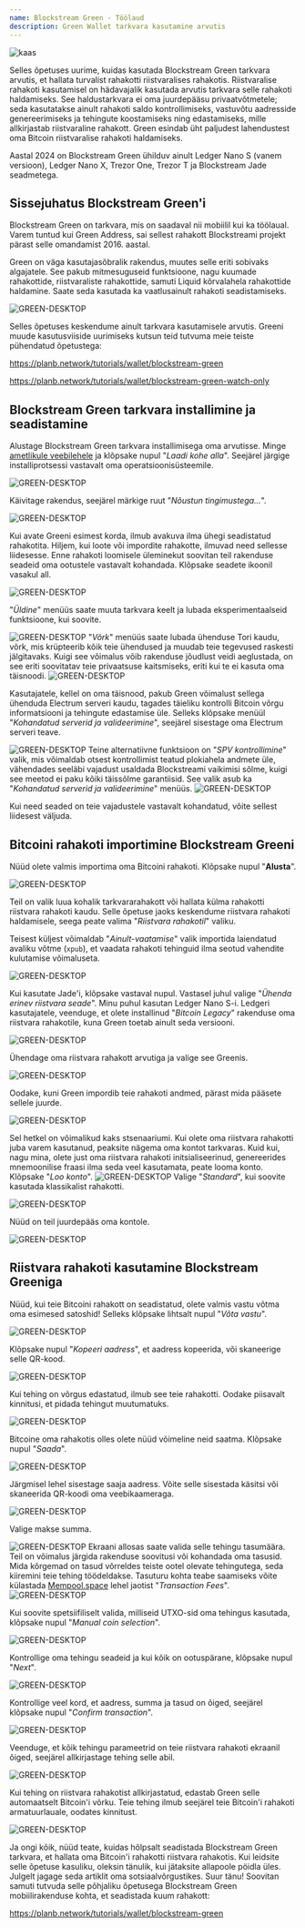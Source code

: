 ```yaml
---
name: Blockstream Green - Töölaud
description: Green Wallet tarkvara kasutamine arvutis
---
```

![kaas](assets/cover.webp)

Selles õpetuses uurime, kuidas kasutada Blockstream Green tarkvara arvutis, et hallata turvalist rahakotti riistvaralises rahakotis. Riistvaralise rahakoti kasutamisel on hädavajalik kasutada arvutis tarkvara selle rahakoti haldamiseks. See haldustarkvara ei oma juurdepääsu privaatvõtmetele; seda kasutatakse ainult rahakoti saldo kontrollimiseks, vastuvõtu aadresside genereerimiseks ja tehingute koostamiseks ning edastamiseks, mille allkirjastab riistvaraline rahakott. Green esindab üht paljudest lahendustest oma Bitcoin riistvaralise rahakoti haldamiseks.

Aastal 2024 on Blockstream Green ühilduv ainult Ledger Nano S (vanem versioon), Ledger Nano X, Trezor One, Trezor T ja Blockstream Jade seadmetega.

## Sissejuhatus Blockstream Green'i

Blockstream Green on tarkvara, mis on saadaval nii mobiilil kui ka töölaual. Varem tuntud kui Green Address, sai sellest rahakott Blockstreami projekt pärast selle omandamist 2016. aastal.

Green on väga kasutajasõbralik rakendus, muutes selle eriti sobivaks algajatele. See pakub mitmesuguseid funktsioone, nagu kuumade rahakottide, riistvaraliste rahakottide, samuti Liquid kõrvalahela rahakottide haldamine. Saate seda kasutada ka vaatlusainult rahakoti seadistamiseks.

![GREEN-DESKTOP](assets/fr/01.webp)

Selles õpetuses keskendume ainult tarkvara kasutamisele arvutis. Greeni muude kasutusviiside uurimiseks kutsun teid tutvuma meie teiste pühendatud õpetustega:

https://planb.network/tutorials/wallet/blockstream-green

https://planb.network/tutorials/wallet/blockstream-green-watch-only

## Blockstream Green tarkvara installimine ja seadistamine

Alustage Blockstream Green tarkvara installimisega oma arvutisse. Minge [ametlikule veebilehele](https://blockstream.com/green/) ja klõpsake nupul "*Laadi kohe alla*". Seejärel järgige installiprotsessi vastavalt oma operatsioonisüsteemile.

![GREEN-DESKTOP](assets/fr/02.webp)

Käivitage rakendus, seejärel märkige ruut "*Nõustun tingimustega...*".

![GREEN-DESKTOP](assets/fr/03.webp)

Kui avate Greeni esimest korda, ilmub avakuva ilma ühegi seadistatud rahakotita. Hiljem, kui loote või impordite rahakotte, ilmuvad need sellesse liidesesse. Enne rahakoti loomisele üleminekut soovitan teil rakenduse seadeid oma ootustele vastavalt kohandada. Klõpsake seadete ikoonil vasakul all.

![GREEN-DESKTOP](assets/fr/04.webp)

"*Üldine*" menüüs saate muuta tarkvara keelt ja lubada eksperimentaalseid funktsioone, kui soovite.

![GREEN-DESKTOP](assets/fr/05.webp)
"*Võrk*" menüüs saate lubada ühenduse Tori kaudu, võrk, mis krüpteerib kõik teie ühendused ja muudab teie tegevused raskesti jälgitavaks. Kuigi see võimalus võib rakenduse jõudlust veidi aeglustada, on see eriti soovitatav teie privaatsuse kaitsmiseks, eriti kui te ei kasuta oma täisnoodi.
![GREEN-DESKTOP](assets/fr/06.webp)

Kasutajatele, kellel on oma täisnood, pakub Green võimalust sellega ühenduda Electrum serveri kaudu, tagades täieliku kontrolli Bitcoin võrgu informatsiooni ja tehingute edastamise üle. Selleks klõpsake menüül "*Kohandatud serverid ja valideerimine*", seejärel sisestage oma Electrum serveri teave.

![GREEN-DESKTOP](assets/fr/07.webp)
Teine alternatiivne funktsioon on "*SPV kontrollimine*" valik, mis võimaldab otsest kontrollimist teatud plokiahela andmete üle, vähendades seeläbi vajadust usaldada Blockstreami vaikimisi sõlme, kuigi see meetod ei paku kõiki täissõlme garantiisid. See valik asub ka "*Kohandatud serverid ja valideerimine*" menüüs.
![GREEN-DESKTOP](assets/fr/08.webp)

Kui need seaded on teie vajadustele vastavalt kohandatud, võite sellest liidesest väljuda.

## Bitcoini rahakoti importimine Blockstream Greeni

Nüüd olete valmis importima oma Bitcoini rahakoti. Klõpsake nupul "**Alusta**".

![GREEN-DESKTOP](assets/fr/09.webp)

Teil on valik luua kohalik tarkvararahakott või hallata külma rahakotti riistvara rahakoti kaudu. Selle õpetuse jaoks keskendume riistvara rahakoti haldamisele, seega peate valima "*Riistvara rahakotil*" valiku.

Teisest küljest võimaldab "*Ainult-vaatamise*" valik importida laiendatud avaliku võtme (`xpub`), et vaadata rahakoti tehinguid ilma seotud vahendite kulutamise võimaluseta.

![GREEN-DESKTOP](assets/fr/10.webp)

Kui kasutate Jade'i, klõpsake vastaval nupul. Vastasel juhul valige "*Ühenda erinev riistvara seade*". Minu puhul kasutan Ledger Nano S-i. Ledgeri kasutajatele, veenduge, et olete installinud "*Bitcoin Legacy*" rakenduse oma riistvara rahakotile, kuna Green toetab ainult seda versiooni.

![GREEN-DESKTOP](assets/fr/11.webp)

Ühendage oma riistvara rahakott arvutiga ja valige see Greenis.

![GREEN-DESKTOP](assets/fr/12.webp)

Oodake, kuni Green impordib teie rahakoti andmed, pärast mida pääsete sellele juurde.

![GREEN-DESKTOP](assets/fr/13.webp)

Sel hetkel on võimalikud kaks stsenaariumi. Kui olete oma riistvara rahakotti juba varem kasutanud, peaksite nägema oma kontot tarkvaras. Kuid kui, nagu mina, olete just oma riistvara rahakoti initsialiseerinud, genereerides mnemoonilise fraasi ilma seda veel kasutamata, peate looma konto. Klõpsake "*Loo konto*".
![GREEN-DESKTOP](assets/fr/14.webp)
Valige "*Standard*", kui soovite kasutada klassikalist rahakotti.

![GREEN-DESKTOP](assets/fr/15.webp)

Nüüd on teil juurdepääs oma kontole.

![GREEN-DESKTOP](assets/fr/16.webp)

## Riistvara rahakoti kasutamine Blockstream Greeniga

Nüüd, kui teie Bitcoini rahakott on seadistatud, olete valmis vastu võtma oma esimesed satoshid! Selleks klõpsake lihtsalt nupul "*Võta vastu*".

![GREEN-DESKTOP](assets/fr/17.webp)

Klõpsake nupul "*Kopeeri aadress*", et aadress kopeerida, või skaneerige selle QR-kood.

![GREEN-DESKTOP](assets/fr/18.webp)

Kui tehing on võrgus edastatud, ilmub see teie rahakotti. Oodake piisavalt kinnitusi, et pidada tehingut muutumatuks.

![GREEN-DESKTOP](assets/fr/19.webp)

Bitcoine oma rahakotis olles olete nüüd võimeline neid saatma. Klõpsake nupul "*Saada*".

![GREEN-DESKTOP](assets/fr/20.webp)

Järgmisel lehel sisestage saaja aadress. Võite selle sisestada käsitsi või skaneerida QR-koodi oma veebikaameraga.

![GREEN-DESKTOP](assets/fr/21.webp)

Valige makse summa.

![GREEN-DESKTOP](assets/fr/22.webp)
Ekraani allosas saate valida selle tehingu tasumäära. Teil on võimalus järgida rakenduse soovitusi või kohandada oma tasusid. Mida kõrgemad on tasud võrreldes teiste ootel olevate tehingutega, seda kiiremini teie tehing töödeldakse. Tasuturu kohta teabe saamiseks võite külastada [Mempool.space](https://mempool.space/) lehel jaotist "*Transaction Fees*".
![GREEN-DESKTOP](assets/fr/23.webp)

Kui soovite spetsiifiliselt valida, milliseid UTXO-sid oma tehingus kasutada, klõpsake nupul "*Manual coin selection*".

![GREEN-DESKTOP](assets/fr/24.webp)

Kontrollige oma tehingu seadeid ja kui kõik on ootuspärane, klõpsake nupul "*Next*".

![GREEN-DESKTOP](assets/fr/25.webp)

Kontrollige veel kord, et aadress, summa ja tasud on õiged, seejärel klõpsake nupul "*Confirm transaction*".

![GREEN-DESKTOP](assets/fr/26.webp)

Veenduge, et kõik tehingu parameetrid on teie riistvara rahakoti ekraanil õiged, seejärel allkirjastage tehing selle abil.

![GREEN-DESKTOP](assets/fr/27.webp)

Kui tehing on riistvara rahakotist allkirjastatud, edastab Green selle automaatselt Bitcoin'i võrku. Teie tehing ilmub seejärel teie Bitcoin'i rahakoti armatuurlauale, oodates kinnitust.

![GREEN-DESKTOP](assets/fr/28.webp)

Ja ongi kõik, nüüd teate, kuidas hõlpsalt seadistada Blockstream Green tarkvara, et hallata oma Bitcoin'i rahakotti riistvara rahakotis.
Kui leidsite selle õpetuse kasuliku, oleksin tänulik, kui jätaksite allapoole pöidla üles. Julgelt jagage seda artiklit oma sotsiaalvõrgustikes. Suur tänu!
Soovitan samuti tutvuda selle põhjaliku õpetusega Blockstream Green mobiilirakenduse kohta, et seadistada kuum rahakott:

https://planb.network/tutorials/wallet/blockstream-green